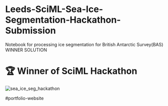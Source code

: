 # Leeds-SciML-Sea-Ice-Segmentation-Hackathon-Submission
Notebook for processing ice segmentation for British Antarctic Survey(BAS) WINNER SOLUTION

# 🏆 Winner of SciML Hackathon
![sea_ice_seg_hackathon](https://github.com/nilesh14k/Leeds-SciML-Sea-Ice-Segmentation-Hackathon-Submission/assets/65092135/48ffce71-fd81-4392-9125-ea7325a9bb4b)


#portfolio-website
